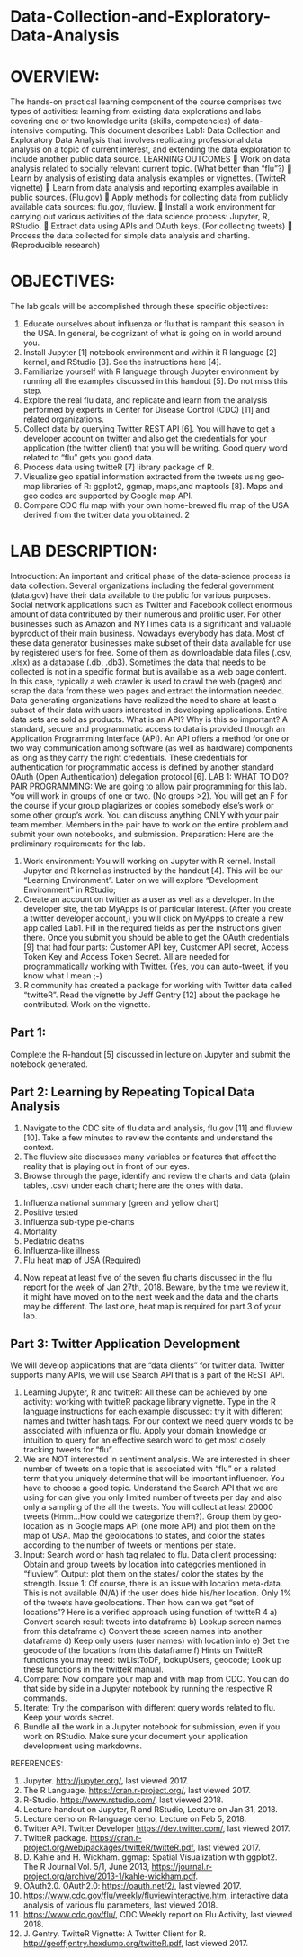 # Data-Collection-and-Exploratory-Data-Analysis


# OVERVIEW:
The hands-on practical learning component of the course comprises two types of activities: learning from existing data explorations and labs covering one or two knowledge units (skills, competencies) of data-intensive computing. This document describes Lab1: Data Collection and Exploratory Data Analysis that involves replicating professional data analysis on a topic of current interest, and extending the data exploration to include another public data source.
LEARNING OUTCOMES
 Work on data analysis related to socially relevant current topic. (What better than “flu”?)
 Learn by analysis of existing data analysis examples or vignettes. (TwitteR vignette)
 Learn from data analysis and reporting examples available in public sources. (Flu.gov)
 Apply methods for collecting data from publicly available data sources: flu.gov, fluview.
 Install a work environment for carrying out various activities of the data science process: Jupyter, R, RStudio.
 Extract data using APIs and OAuth keys. (For collecting tweets)
 Process the data collected for simple data analysis and charting. (Reproducible research)


# OBJECTIVES:
The lab goals will be accomplished through these specific objectives:
1. Educate ourselves about influenza or flu that is rampant this season in the USA. In general, be cognizant of what is going on in world around you.
2. Install Jupyter [1] notebook environment and within it R language [2] kernel, and RStudio [3]. See the instructions here [4].
3. Familiarize yourself with R language through Jupyter environment by running all the examples discussed in this handout [5]. Do not miss this step.
4. Explore the real flu data, and replicate and learn from the analysis performed by experts in Center for Disease Control (CDC) [11] and related organizations.
5. Collect data by querying Twitter REST API [6]. You will have to get a developer account on twitter and also get the credentials for your application (the twitter client) that you will be writing. Good query word related to “flu” gets you good data.
6. Process data using twitteR [7] library package of R.
7. Visualize geo spatial information extracted from the tweets using geo-map libraries of R: ggplot2, ggmap, maps,and maptools [8]. Maps and geo codes are supported by Google map API.
8. Compare CDC flu map with your own home-brewed flu map of the USA derived from the twitter data you obtained.
2

# LAB DESCRIPTION:
Introduction: An important and critical phase of the data-science process is data collection. Several organizations including the federal government (data.gov) have their data available to the public for various purposes. Social network applications such as Twitter and Facebook collect enormous amount of data contributed by their numerous and prolific user. For other businesses such as Amazon and NYTimes data is a significant and valuable byproduct of their main business. Nowadays everybody has data. Most of these data generator businesses make subset of their data available for use by registered users for free. Some of them as downloadable data files (.csv, .xlsx) as a database (.db, .db3). Sometimes the data that needs to be collected is not in a specific format but is available as a web page content. In this case, typically a web crawler is used to crawl the web (pages) and scrap the data from these web pages and extract the information needed. Data generating organizations have realized the need to share at least a subset of their data with users interested in developing applications. Entire data sets are sold as products.
What is an API? Why is this so important? A standard, secure and programmatic access to data is provided through an Application Programming Interface (API). An API offers a method for one or two way communication among software (as well as hardware) components as long as they carry the right credentials. These credentials for authentication for programmatic access is defined by another standard OAuth (Open Authentication) delegation protocol [6].
LAB 1: WHAT TO DO?
PAIR PROGRAMMING: We are going to allow pair programming for this lab. You will work in groups of one or two. (No groups >2). You will get an F for the course if your group plagiarizes or copies somebody else’s work or some other group’s work. You can discuss anything ONLY with your pair team member. Members in the pair have to work on the entire problem and submit your own notebooks, and submission.
Preparation: Here are the preliminary requirements for the lab.
1. Work environment: You will working on Jupyter with R kernel. Install Jupyter and R kernel as instructed by the handout [4]. This will be our “Learning Environment”. Later on we will explore “Development Environment” in RStudio;
2. Create an account on twitter as a user as well as a developer. In the developer site, the tab MyApps is of particular interest. (After you create a twitter developer account,) you will click on MyApps to create a new app called Lab1. Fill in the required fields as per the instructions given there. Once you submit you should be able to get the OAuth credentials [9] that had four parts: Customer API key, Customer API secret, Access Token Key and Access Token Secret. All are needed for programmatically working with Twitter. (Yes, you can auto-tweet, if you know what I mean ;-)
3. R community has created a package for working with Twitter data called “twitteR”. Read the vignette by Jeff Gentry [12] about the package he contributed. Work on the vignette.


## Part 1: 
Complete the R-handout [5] discussed in lecture on Jupyter and submit the notebook generated. 


## Part 2: Learning by Repeating Topical Data Analysis 
1. Navigate to the CDC site of flu data and analysis, flu.gov [11] and fluview [10]. Take a few minutes to review the contents and understand the context.
2. The fluview site discusses many variables or features that affect the reality that is playing out in front of our eyes.
3. Browse through the page, identify and review the charts and data (plain tables, .csv) under each chart; here are the ones with data.
1) Influenza national summary (green and yellow chart)
2) Positive tested
3) Influenza sub-type pie-charts
4) Mortality
5) Pediatric deaths
6) Influenza-like illness
7) Flu heat map of USA (Required)
4. Now repeat at least five of the seven flu charts discussed in the flu report for the week of Jan 27th, 2018. Beware, by the time we review it, it might have moved on to the next week and the data and the charts may be different. The last one, heat map is required for part 3 of your lab.

## Part 3: Twitter Application Development 
We will develop applications that are “data clients” for twitter data. Twitter supports many APIs, we will use Search API that is a part of the REST API.
1. Learning Jupyter, R and twitteR: All these can be achieved by one activity: working with twitteR package library vignette. Type in the R language instructions for each example discussed: try it with different names and twitter hash tags. For our context we need query words to be associated with influenza or flu. Apply your domain knowledge or intuition to query for an effective search word to get most closely tracking tweets for “flu”.
2. We are NOT interested in sentiment analysis. We are interested in sheer number of tweets on a topic that is associated with “flu” or a related term that you uniquely determine that will be important influencer. You have to choose a good topic. Understand the Search API that we are using for can give you only limited number of tweets per day and also only a sampling of the all the tweets. You will collect at least 20000 tweets (Hmm…How could we categorize them?). Group them by geo-location as in Google maps API (one more API) and plot them on the map of USA. Map the geolocations to states, and color the states according to the number of tweets or mentions per state.
3. Input: Search word or hash tag related to flu. Data client processing: Obtain and group tweets by location into categories mentioned in “fluview”. Output: plot them on the states/ color the states by the strength.
Issue 1: Of course, there is an issue with location meta-data. This is not available (N/A) if the user does hide his/her location. Only 1% of the tweets have geolocations. Then how can we get “set of locations”?
Here is a verified approach using function of twitteR
4
a) Convert search result tweets into dataframe
b) Lookup screen names from this dataframe
c) Convert these screen names into another dataframe
d) Keep only users (user names) with location info
e) Get the geocode of the locations from this dataframe
f) Hints on TwitteR functions you may need: twListToDF, lookupUsers, geocode; Look up these functions in the twitteR manual.
4. Compare: Now compare your map and with map from CDC. You can do that side by side in a Jupyter notebook by running the respective R commands.
5. Iterate: Try the comparison with different query words related to flu. Keep your words secret.
6. Bundle all the work in a Jupyter notebook for submission, even if you work on RStudio. Make sure your document your application development using markdowns.


REFERENCES:
1. Jupyter. http://jupyter.org/, last viewed 2017.
2. The R Language. https://cran.r-project.org/, last viewed 2017.
3. R-Studio. https://www.rstudio.com/, last viewed 2018.
4. Lecture handout on Jupyter, R and RStudio, Lecture on Jan 31, 2018.
5. Lecture demo on R-language demo, Lecture on Feb 5, 2018.
6. Twitter API. Twitter Developer https://dev.twitter.com/, last viewed 2017.
7. TwitteR package. https://cran.r-project.org/web/packages/twitteR/twitteR.pdf, last viewed 2017.
8. D. Kahle and H. Wickham. ggmap: Spatial Visualization with ggplot2. The R Journal Vol. 5/1, June 2013, https://journal.r-project.org/archive/2013-1/kahle-wickham.pdf.
9. OAuth2.0. OAuth2.0: https://oauth.net/2/, last viewed 2017.
10. https://www.cdc.gov/flu/weekly/fluviewinteractive.htm, interactive data analysis of various flu parameters, last viewed 2018.
11. https://www.cdc.gov/flu/, CDC Weekly report on Flu Activity, last viewed 2018.
12. J. Gentry. TwitteR Vignette: A Twitter Client for R. http://geoffjentry.hexdump.org/twitteR.pdf, last viewed 2017.
